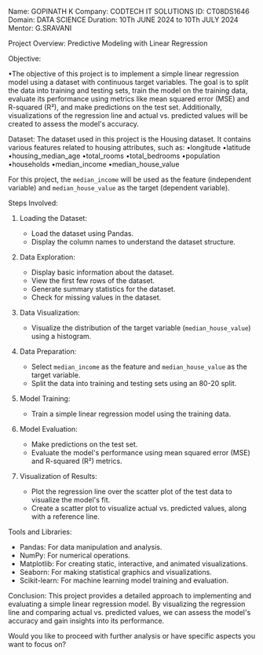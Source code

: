 Name: GOPINATH K 
Company: CODTECH IT SOLUTIONS 
ID: CT08DS1646
Domain: DATA SCIENCE 
Duration: 10Th JUNE 2024 to 10Th JULY 2024 
Mentor: G.SRAVANI

Project Overview: Predictive Modeling with Linear Regression

Objective:

  •The objective of this project is to implement a simple linear regression model using a dataset with continuous target variables. The goal is to split the data into training and testing sets, train the model on the training data, evaluate its performance using metrics like mean squared error (MSE) and R-squared (R²), and make predictions on the test set. Additionally, visualizations of the regression line and actual vs. predicted values will be created to assess the model's accuracy.

Dataset:
The dataset used in this project is the Housing dataset. It contains various features related to housing attributes, such as:
 •longitude
 •latitude
 •housing_median_age
 •total_rooms
 •total_bedrooms
 •population
 •households
 •median_income
 •median_house_value

For this project, the `median_income` will be used as the feature (independent variable) and `median_house_value` as the target (dependent variable).

Steps Involved:

1. Loading the Dataset:
   - Load the dataset using Pandas.
   - Display the column names to understand the dataset structure.

2. Data Exploration:
   - Display basic information about the dataset.
   - View the first few rows of the dataset.
   - Generate summary statistics for the dataset.
   - Check for missing values in the dataset.

3. Data Visualization:
   - Visualize the distribution of the target variable (`median_house_value`) using a histogram.

4. Data Preparation:
   - Select `median_income` as the feature and `median_house_value` as the target variable.
   - Split the data into training and testing sets using an 80-20 split.

5. Model Training:
   - Train a simple linear regression model using the training data.

6. Model Evaluation:
   - Make predictions on the test set.
   - Evaluate the model's performance using mean squared error (MSE) and R-squared (R²) metrics.

7. Visualization of Results:
   - Plot the regression line over the scatter plot of the test data to visualize the model's fit.
   - Create a scatter plot to visualize actual vs. predicted values, along with a reference line.

Tools and Libraries:
- Pandas: For data manipulation and analysis.
- NumPy: For numerical operations.
- Matplotlib: For creating static, interactive, and animated visualizations.
- Seaborn: For making statistical graphics and visualizations.
- Scikit-learn: For machine learning model training and evaluation.

Conclusion:
This project provides a detailed approach to implementing and evaluating a simple linear regression model. By visualizing the regression line and comparing actual vs. predicted values, we can assess the model's accuracy and gain insights into its performance.

Would you like to proceed with further analysis or have specific aspects you want to focus on?

